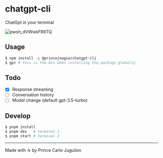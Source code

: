# chatgpt-cli

ChatGpt in your terminal

![pwsh_dVWwkFR8TQ](https://github.com/princejoogie/chatgpt-cli/assets/47204120/8f986d38-33e6-4064-bb10-6cb5ef6af87c)

## Usage

```bash
$ npm install -g @princejoogie/chatgpt-cli
$ gpt # this is the bin when installing the package globally

```

## Todo

- [x] Response streaming
- [ ] Conversation history
- [ ] Model change (default gpt-3.5-turbo)

## Develop

```bash
$ pnpm install
$ pnpm dev   # terminal 1
$ pnpm start # terminal 2
```

---

Made with ☕ by Prince Carlo Juguilon
